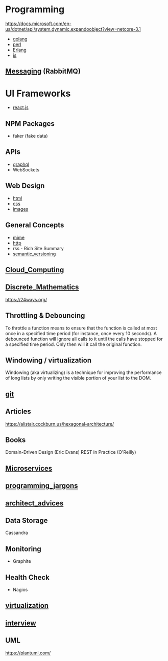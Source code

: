 # Programming

https://docs.microsoft.com/en-us/dotnet/api/system.dynamic.expandoobject?view=netcore-3.1

- [golang](./golang/index.md)
- [perl](perl/index.md)
- [Erlang](./erlang/index.md)
- [js](js/index.md)

## [Messaging](./messaging.md) (RabbitMQ)


# UI Frameworks
- [react.js](./react/index.md)

## NPM Packages
- faker (fake data)

## APIs
- [graphql](./graphql/index.md)
- WebSockets

## Web Design
* [html](./html/index.md)
* [css](./css/index.md)
* [images](./images/index.md)

## General Concepts
- [mime](./mime.md)
- [http](./http/index.md)
- rss - Rich Site Summary
- [semantic_versioning](semantic_versioning.md)


## [Cloud_Computing](./Cloud_Computing/index.md)

## [Discrete_Mathematics](./Discrete_Mathematics/index.md)

https://24ways.org/


## Throttling & Debouncing
To throttle a function means to ensure that the function is called at most once in a specified time period (for instance, once every 10 seconds).
A debounced function will ignore all calls to it until the calls have stopped for a specified time period. Only then will it call the original function.


## Windowing / virtualization
Windowing (aka virtualizing) is a technique for improving the performance of long lists by only writing the visible portion of your list to the DOM.

## [git](./git/index.md)


## Articles
https://alistair.cockburn.us/hexagonal-architecture/

## Books
Domain-Driven Design (Eric Evans)
REST in Practice (O'Reilly)




## [Microservices](./Microservices/index.md)
## [programming_jargons](./programming_jargons.md)
## [architect_advices](./architect_advices.md)

## Data Storage
Cassandra


## Monitoring
- Graphite


## Health Check
- Nagios

## [virtualization](virtualization.md)

## [interview](interview)
## UML
https://plantuml.com/
